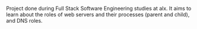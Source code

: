 Project done during Full Stack Software Engineering studies at alx. It aims to learn about the roles of web servers and their processes (parent and child), and DNS roles.
